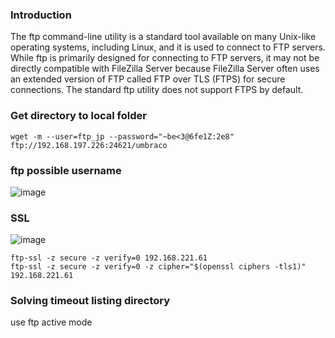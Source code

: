 ### Introduction
The ftp command-line utility is a standard tool available on many Unix-like operating systems, including Linux, and it is used to connect to FTP servers. While ftp is primarily designed for connecting to FTP servers, it may not be directly compatible with FileZilla Server because FileZilla Server often uses an extended version of FTP called FTP over TLS (FTPS) for secure connections. The standard ftp utility does not support FTPS by default.
### Get directory to local folder
```
wget -m --user=ftp_jp --password="~be<3@6fe1Z:2e8" ftp://192.168.197.226:24621/umbraco
```
### ftp possible username
![image](https://github.com/KiritoLoveAsuna/Penetration-Testing/assets/38044499/0b7f8ae2-2f84-4149-8ecb-a985ae23bbfc)

### SSL
![image](https://github.com/user-attachments/assets/9160d945-9e8b-4984-bf31-08a948ce2c47)
```
ftp-ssl -z secure -z verify=0 192.168.221.61
ftp-ssl -z secure -z verify=0 -z cipher="$(openssl ciphers -tls1)" 192.168.221.61
```
### Solving timeout listing directory 
use ftp active mode
